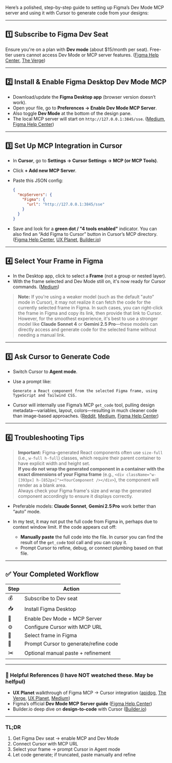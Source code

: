 Here’s a polished, step-by-step guide to setting up Figma’s Dev Mode MCP server and using it with Cursor to generate code from your designs:

---

## 1️⃣ Subscribe to Figma Dev Seat

Ensure you're on a plan with **Dev mode** (about \$15/month per seat). Free-tier users cannot access Dev Mode or MCP server features. ([Figma Help Center][1], [The Verge][2])

---

## 2️⃣ Install & Enable Figma Desktop Dev Mode MCP

* Download/update the **Figma Desktop app** (browser version doesn’t work).
* Open your file, go to **Preferences → Enable Dev Mode MCP Server**.
* Also toggle **Dev Mode** at the bottom of the design pane.
* The local MCP server will start on `http://127.0.0.1:3845/sse`.
  ([Medium][3], [Figma Help Center][1])

---

## 3️⃣ Set Up MCP Integration in Cursor

* In **Cursor**, go to **Settings → Cursor Settings → MCP (or MCP Tools)**.
* Click **+ Add new MCP Server**.
* Paste this JSON config:

  ```json
  {
    "mcpServers": {
      "Figma": {
        "url": "http://127.0.0.1:3845/sse"
      }
    }
  }
  ```
* Save and look for a **green dot / "4 tools enabled"** indicator. You can also find an “Add Figma to Cursor” button in Cursor’s MCP directory.
  ([Figma Help Center][1], [UX Planet][4], [Builder.io][5])

---

## 4️⃣ Select Your Frame in Figma

* In the Desktop app, click to select a **Frame** (not a group or nested layer).
* With the frame selected and Dev Mode still on, it's now ready for Cursor commands.
  ([Medium][3])
  
> **Note:** If you're using a weaker model (such as the default "auto" mode in Cursor), it may not realize it can fetch the code for the currently selected frame in Figma. In such cases, you can right-click the frame in Figma and copy its link, then provide that link to Cursor. However, for the smoothest experience, it's best to use a stronger model like **Claude Sonnet 4** or **Gemini 2.5 Pro**—these models can directly access and generate code for the selected frame without needing a manual link.

---

## 5️⃣ Ask Cursor to Generate Code

* Switch Cursor to **Agent mode**.
* Use a prompt like:

  ```
  Generate a React component from the selected Figma frame, using TypeScript and Tailwind CSS.
  ```
* Cursor will internally use Figma’s MCP `get_code` tool, pulling design metadata—variables, layout, colors—resulting in much cleaner code than image-based approaches.
  ([Reddit][6], [Medium][3], [Figma Help Center][1])

---

## 6️⃣ Troubleshooting Tips
> **Important:** Figma-generated React components often use `size-full` (i.e., `w-full h-full`) classes, which require their parent container to have explicit width and height set.  
> **If you do not wrap the generated component in a container with the exact dimensions of your Figma frame** (e.g., `<div className="w-[393px] h-[852px]"><YourComponent /></div>`), the component will render as a blank area.  
> Always check your Figma frame's size and wrap the generated component accordingly to ensure it displays correctly.

* Preferable models: **Claude Sonnet**, **Gemini 2.5 Pro** work better than “auto” mode.

* In my test, it may not put the full code from Figma in, perhaps due to context window limit. If the code appears cut off:

  * **Manually paste** the full code into the file. In cursor you can find the result of the `get_code` tool call and you can copy it. 
  * Prompt Cursor to refine, debug, or connect plumbing based on that file.

---

## ✅ Your Completed Workflow

| Step | Action                                |
| ---- | ------------------------------------- |
| 💰   | Subscribe to Dev seat                 |
| 📥   | Install Figma Desktop                 |
| 🔧   | Enable Dev Mode + MCP Server          |
| ⚙️   | Configure Cursor with MCP URL         |
| 📐   | Select frame in Figma                 |
| 🤖   | Prompt Cursor to generate/refine code |
| ✂️   | Optional manual paste + refinement    |

---

### 📎 Helpful References (I have NOT weatched these. May be helfpul)

* **UX Planet** walkthrough of Figma MCP → Cursor integration ([apidog][7], [The Verge][2], [UX Planet][4], [Medium][3])
* Figma’s official **Dev Mode MCP Server guide** ([Figma Help Center][1])
* Builder.io deep dive on **design-to-code** with Cursor ([Builder.io][5])

---

### TL;DR

1. Get Figma Dev seat → enable MCP and Dev Mode
2. Connect Cursor with MCP URL
3. Select your frame → prompt Cursor in Agent mode
4. Let code generate; if truncated, paste manually and refine

[1]: https://help.figma.com/hc/en-us/articles/32132100833559-Guide-to-the-Dev-Mode-MCP-Server?utm_source=chatgpt.com "Guide to the Dev Mode MCP Server – Figma Learn - Help Center"
[2]: https://www.theverge.com/news/679439/figma-dev-mode-mcp-server-beta-release?utm_source=chatgpt.com "Figma will let your AI access its design servers"
[3]: https://medium.com/%40ano/how-to-connect-figmas-mcp-server-to-cursor-and-preview-your-ui-code-instantly-fcf01802d422?utm_source=chatgpt.com "Figma's MCP Server Just Changed Dev Handoff - Medium"
[4]: https://uxplanet.org/new-figma-mcp-cursor-integration-with-example-46e0641400d6?utm_source=chatgpt.com "New Figma MCP + Cursor Integration with Example - UX Planet"
[5]: https://www.builder.io/blog/figma-mcp-server?utm_source=chatgpt.com "Design to Code with the Figma MCP Server - Builder.io"
[6]: https://www.reddit.com/r/CursorAI/comments/1j7r4am/cursor_ai_x_figma_mcp/?utm_source=chatgpt.com "Cursor AI x Figma MCP : r/CursorAI - Reddit"
[7]: https://apidog.com/blog/figma-mcp/?utm_source=chatgpt.com "Figma Now Has a MCP Server and Here's How to Use It - Apidog"
